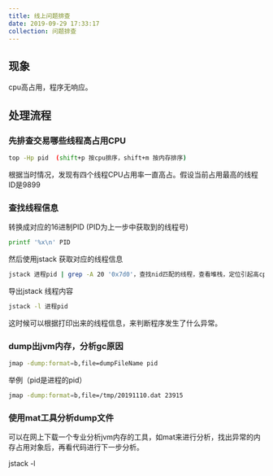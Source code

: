 ```yaml
---
title: 线上问题排查
date: 2019-09-29 17:33:17
collection: 问题排查
---
```


## 现象

cpu高占用，程序无响应。

## 处理流程

### 先排查交易哪些线程高占用CPU

```sh
top -Hp pid  (shift+p 按cpu排序，shift+m 按内存排序)
```

根据当时情况，发现有四个线程CPU占用率一直高占。假设当前占用最高的线程ID是9899

### 查找线程信息

转换成对应的16进制PID (PID为上一步中获取到的线程号)

```sh
printf '%x\n' PID
```

然后使用jstack 获取对应的线程信息

```sh
jstack 进程pid | grep -A 20 '0x7d0'，查找nid匹配的线程，查看堆栈，定位引起高cpu的原因
```

导出jstack 线程内容

```sh
jstack -l 进程pid
```

这时候可以根据打印出来的线程信息，来判断程序发生了什么异常。

### dump出jvm内存，分析gc原因

```sh
jmap -dump:format=b,file=dumpFileName pid
```

举例（pid是进程的pid）

```sh
jmap -dump:format=b,file=/tmp/20191110.dat 23915
```

### 使用mat工具分析dump文件

可以在网上下载一个专业分析jvm内存的工具，如mat来进行分析，找出异常的内存占用对象后，再看代码进行下一步分析。

jstack -l